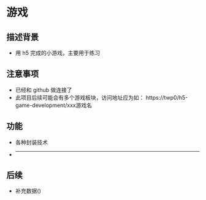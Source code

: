 # 游戏

## 描述背景

- 用 h5 完成的小游戏，主要用于练习

## 注意事项

- 已经和 github 做连接了
- 此项目后续可能会有多个游戏板块，访问地址应为如： https://twp0/h5-game-development/xxx游戏名

## 功能

- 各种封装技术
- ********************************************

## 后续

- 补充数据()
